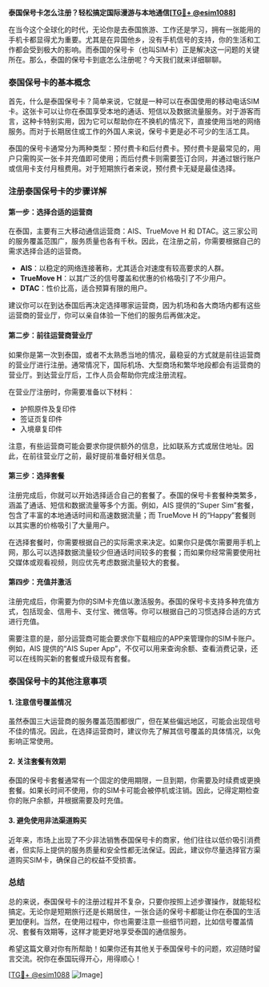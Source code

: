 **泰国保号卡怎么注册？轻松搞定国际漫游与本地通信[[TG💪+ @esim1088](https://t.me/s/esim1088)]**

在当今这个全球化的时代，无论你是去泰国旅游、工作还是学习，拥有一张能用的手机卡都显得尤为重要。尤其是在异国他乡，没有手机信号的支持，你的生活和工作都会受到极大的影响。而泰国的保号卡（也叫SIM卡）正是解决这一问题的关键所在。那么，泰国的保号卡到底怎么注册呢？今天我们就来详细聊聊。

### 泰国保号卡的基本概念

首先，什么是泰国保号卡？简单来说，它就是一种可以在泰国使用的移动电话SIM卡。这张卡可以让你在泰国享受本地的通话、短信以及数据流量服务。对于游客而言，这种卡特别实用，因为它可以帮助你在不换机的情况下，直接使用当地的网络服务。而对于长期居住或工作的外国人来说，保号卡更是必不可少的生活工具。

泰国的保号卡通常分为两种类型：预付费卡和后付费卡。预付费卡是最常见的，用户只需购买一张卡并充值即可使用；而后付费卡则需要签订合同，并通过银行账户或信用卡支付月租费用。对于短期旅行者来说，预付费卡无疑是最佳选择。

### 注册泰国保号卡的步骤详解

#### 第一步：选择合适的运营商

在泰国，主要有三大移动通信运营商：AIS、TrueMove H 和 DTAC。这三家公司的服务覆盖范围广，服务质量也各有千秋。因此，在注册之前，你需要根据自己的需求选择合适的运营商。

- **AIS**：以稳定的网络连接著称，尤其适合对速度有较高要求的人群。
- **TrueMove H**：以其广泛的信号覆盖和优惠的价格吸引了不少用户。
- **DTAC**：性价比高，适合预算有限的用户。

建议你可以在到达泰国后再决定选择哪家运营商，因为机场和各大商场内都有这些运营商的营业厅，你可以亲自体验一下他们的服务后再做决定。

#### 第二步：前往运营商营业厅

如果你是第一次到泰国，或者不太熟悉当地的情况，最稳妥的方式就是前往运营商的营业厅进行注册。通常情况下，国际机场、大型商场和繁华地段都会有运营商的营业厅。到达营业厅后，工作人员会帮助你完成注册流程。

在营业厅注册时，你需要准备以下材料：
- 护照原件及复印件
- 签证页复印件
- 入境章复印件

注意，有些运营商可能会要求你提供额外的信息，比如联系方式或居住地址。因此，在前往营业厅之前，最好提前准备好相关信息。

#### 第三步：选择套餐

注册完成后，你就可以开始选择适合自己的套餐了。泰国的保号卡套餐种类繁多，涵盖了通话、短信和数据流量等多个方面。例如，AIS 提供的“Super Sim”套餐，包含了丰富的本地通话时间和高速数据流量；而 TrueMove H 的“Happy”套餐则以其实惠的价格吸引了大量用户。

在选择套餐时，你需要根据自己的实际需求来决定。如果你只是偶尔需要用手机上网，那么可以选择数据流量较少但通话时间较多的套餐；而如果你经常需要使用社交媒体或观看视频，则应优先考虑数据流量较大的套餐。

#### 第四步：充值并激活

注册完成后，你需要为你的SIM卡充值以激活服务。泰国的保号卡支持多种充值方式，包括现金、信用卡、支付宝、微信等。你可以根据自己的习惯选择合适的方式进行充值。

需要注意的是，部分运营商可能会要求你下载相应的APP来管理你的SIM卡账户。例如，AIS 提供的“AIS Super App”，不仅可以用来查询余额、查看消费记录，还可以在线购买新的套餐或升级现有套餐。

### 泰国保号卡的其他注意事项

#### 1. 注意信号覆盖情况

虽然泰国三大运营商的服务覆盖范围都很广，但在某些偏远地区，可能会出现信号不佳的情况。因此，在选择运营商时，建议你先了解其信号覆盖的具体情况，以免影响正常使用。

#### 2. 关注套餐有效期

泰国的保号卡套餐通常有一个固定的使用期限，一旦到期，你需要及时续费或更换套餐。如果长时间不使用，你的SIM卡可能会被停机或注销。因此，记得定期检查你的账户余额，并根据需要及时充值。

#### 3. 避免使用非法渠道购买

近年来，市场上出现了不少非法销售泰国保号卡的商家，他们往往以低价吸引消费者，但实际上提供的服务质量和安全性都无法保证。因此，建议你尽量选择官方渠道购买SIM卡，确保自己的权益不受损害。

### 总结

总的来说，泰国保号卡的注册过程并不复杂，只要你按照上述步骤操作，就能轻松搞定。无论你是短期旅行还是长期居住，一张合适的保号卡都能让你在泰国的生活更加便利。当然，在使用过程中，你也需要注意一些细节问题，比如信号覆盖情况、套餐有效期等，这样才能更好地享受泰国的通信服务。

希望这篇文章对你有所帮助！如果你还有其他关于泰国保号卡的问题，欢迎随时留言交流。祝你在泰国玩得开心，用得顺心！

[[TG💪+ @esim1088](https://t.me/s/esim1088) ![Image](https://i.postimg.cc/4NQfJmqS/Snipaste-2025-05-13-00-14-12.png)]